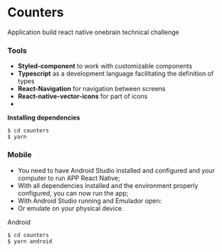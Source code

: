 # Counters
Application build react native onebrain technical challenge

### Tools
- **Styled-component** to work with customizable components
- **Typescript** as a development language facilitating the definition of types
- **React-Navigation** for navigation between screens
- **React-native-vector-icons** for part of icons
- 

**Installing dependencies**

```
$ cd counters 
$ yarn 
```

### Mobile
* You need to have Android Studio installed and configured and your computer to run APP React Native;
* With all dependencies installed and the environment properly configured, you can now run the app;
* With Android Studio running and Emulador open:
* Or emulate on your physical device.


Android

```
$ cd counters 
$ yarn android 
```
